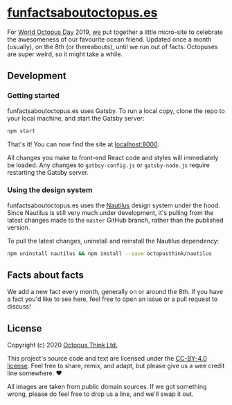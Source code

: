 # [funfactsaboutoctopus.es](https://funfactsaboutoctopus.es/)

For [World Octopus Day](https://www.daysoftheyear.com/days/world-octopus-day/) 2019, [we](https://octopusthink.com/) put together a little micro-site to celebrate the awesomeness of our favourite ocean friend. Updated once a month (usually), on the 8th (or thereabouts), until we run out of facts. Octopuses are super weird, so it might take a while.

## Development

### Getting started

funfactsaboutoctopus.es uses Gatsby. To run a local copy, clone the repo to your local machine, and start the Gatsby server:

```bash
npm start
```

That's it! You can now find the site at [localhost:8000](http://localhost:8000/).

All changes you make to front-end React code and styles will immediately be loaded. Any changes to `gatbsy-config.js` or `gatsby-node.js` require restarting the Gatsby server.

### Using the design system

funfactsaboutoctopus.es uses the [Nautilus](https://nautilus.octopusthink.com) design system under the hood. Since Nautilus is still very much under development, it's pulling from the latest changes made to the `master` GitHub branch, rather than the published version.

To pull the latest changes, uninstall and reinstall the Nautilus dependency:

```bash
npm uninstall nautilus && npm install --save octopusthink/nautilus
```

## Facts about facts

We add a new fact every month, generally on or around the 8th. If you have a fact you'd like to see here, feel free to open an issue or a pull request to discuss!

## License

Copyright (c) 2020 [Octopus Think Ltd.](https://octopusthink.com/)

This project's source code and text are licensed under the [CC-BY-4.0 license](https://creativecommons.org/licenses/by/4.0/). Feel free to share, remix, and adapt, but please give us a wee credit line somewhere. ❤️ 

All images are taken from public domain sources. If we got something wrong, please do feel free to drop us a line, and we'll swap it out.
